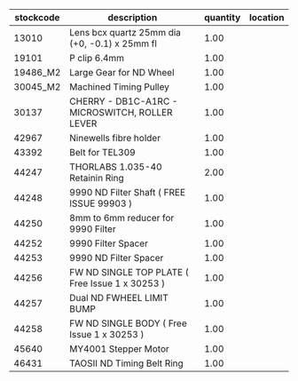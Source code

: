 |stockcode|description|quantity|location|
|---------|-----------|--------|--------|
|13010|Lens bcx quartz 25mm dia (+0, -0.1) x 25mm fl|1.00||
|19101|P clip 6.4mm|1.00||
|19486_M2|Large Gear for ND Wheel|1.00||
|30045_M2|Machined Timing Pulley|1.00||
|30137|CHERRY - DB1C-A1RC - MICROSWITCH, ROLLER LEVER|1.00||
|42967|Ninewells fibre holder|1.00||
|43392|Belt for TEL309|1.00||
|44247|THORLABS 1.035-40 Retainin Ring|2.00||
|44248|9990 ND Filter Shaft ( FREE ISSUE 99903 )|1.00||
|44250|8mm to 6mm reducer for 9990 Filter|1.00||
|44252|9990 Filter Spacer|1.00||
|44253|9990 ND Filter Spacer|1.00||
|44256|FW ND SINGLE TOP PLATE ( Free Issue 1 x 30253 )|1.00||
|44257|Dual ND  FWHEEL LIMIT BUMP|1.00||
|44258|FW ND SINGLE BODY ( Free Issue 1 x 30253 )|1.00||
|45640|MY4001 Stepper Motor|1.00||
|46431|TAOSII ND Timing Belt Ring|1.00||
